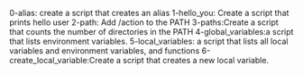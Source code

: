 0-alias: create a script that creates an alias
1-hello_you: Create a script that prints hello user
2-path: Add /action to the PATH
3-paths:Create a script that counts the number of directories in the PATH
4-global_variables:a script that lists environment variables.
5-local_variables: a script that lists all local variables and environment variables, and functions
6-create_local_variable:Create a script that creates a new local variable.